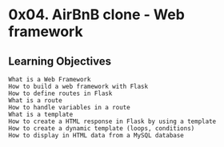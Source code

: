 # 0x04. AirBnB clone - Web framework

## Learning Objectives


    What is a Web Framework
    How to build a web framework with Flask
    How to define routes in Flask
    What is a route
    How to handle variables in a route
    What is a template
    How to create a HTML response in Flask by using a template
    How to create a dynamic template (loops, conditions)
    How to display in HTML data from a MySQL database

